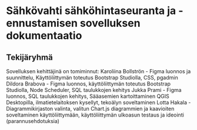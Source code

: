 # Sähkövahti sähköhintaseuranta ja -ennustamisen sovelluksen dokumentaatio

## Tekijäryhmä
Sovelluksen kehittäjinä on tomiminnut:
Karoliina Bollströn - Figma luonnos ja suunnittelu, Käyttöliittymän toteutus Bootstrap Studiolla, CSS, pgadmin
Dildora Brabova - Figma luonnos, käyttöliittymän toteutus Bootstrap Studiolla, Node Scheduler, SQL taulukkojen kehitys
Jukka Prami - Figma luonnos, SQL taulukkojen kehitys, Sääasemien kartoittaminen QGIS Desktopilla, ilmatietelaitoksen kysellyt, tekoälyn soveltaminen
Lotta Hakala - Diagrammikirjaston valinta, valitun Chart.js diagrammien ja kaavioiten soveltaminen käyttöliittymään, käyttöliittymän ulkoasun testaus ja ideointi (parannusehdotuksia)
